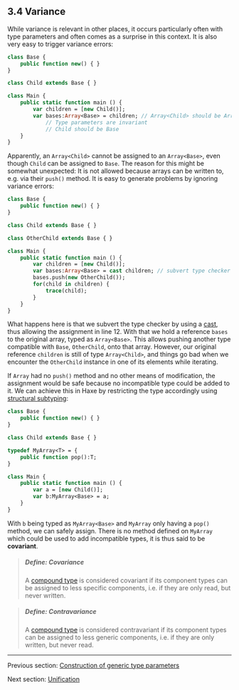 ## 3.4 Variance

While variance is relevant in other places, it occurs particularly often with type parameters and often comes as a surprise in this context. It is also very easy to trigger variance errors:

```haxe
class Base {
	public function new() { }
}

class Child extends Base { }

class Main {
    public static function main () {
		var children = [new Child()];
		var bases:Array<Base> = children; // Array<Child> should be Array<Base>
			// Type parameters are invariant
			// Child should be Base
    }
}
```

Apparently, an `Array<Child>` cannot be assigned to an `Array<Base>`, even though `Child` can be assigned to `Base`. The reason for this might be somewhat unexpected: It is not allowed because arrays can be written to, e.g. via their `push()` method. It is easy to generate problems by ignoring variance errors:

```haxe
class Base {
	public function new() { }
}

class Child extends Base { }

class OtherChild extends Base { }

class Main {
    public static function main () {
		var children = [new Child()];
		var bases:Array<Base> = cast children; // subvert type checker
		bases.push(new OtherChild());
		for(child in children) {
			trace(child);
		}
    }
}
```

What happens here is that we subvert the type checker by using a [cast](expression-cast.md), thus allowing the assignment in line 12. With that we hold a reference `bases` to the original array, typed as `Array<Base>`. This allows pushing another type compatible with `Base`, `OtherChild`, onto that array. However, our original reference `children` is still of type `Array<Child>`, and things go bad when we encounter the `OtherChild` instance in one of its elements while iterating.

If `Array` had no `push()` method and no other means of modification, the assignment would be safe because no incompatible type could be added to it. We can achieve this in Haxe by restricting the type accordingly using [structural subtyping](type-system-structural-subtyping.md):

```haxe
class Base {
	public function new() { }
}

class Child extends Base { }

typedef MyArray<T> = {
	public function pop():T;
}

class Main {
    public static function main () {
		var a = [new Child()];
		var b:MyArray<Base> = a;
    }
}
```

With `b` being typed as `MyArray<Base>` and `MyArray` only having a `pop()` method, we can safely assign. There is no method defined on `MyArray` which could be used to add incompatible types, it is thus said to be **covariant**.

> ##### Define: Covariance
>
> A [compound type](dictionary.md#compound-type) is considered covariant if its component types can be assigned to less specific components, i.e. if they are only read, but never written.


> ##### Define: Contravariance
>
> A [compound type](dictionary.md#compound-type) is considered contravariant if its component types can be assigned to less generic components, i.e. if they are only written, but never read.

---

Previous section: [Construction of generic type parameters](type-system-generic-type-parameter-construction.md)

Next section: [Unification](type-system-unification.md)